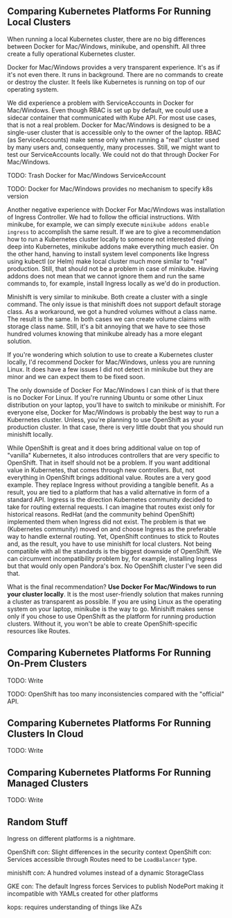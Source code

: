 ## Comparing Kubernetes Platforms For Running Local Clusters

When running a local Kubernetes cluster, there are no big differences between Docker for Mac/Windows, minikube, and openshift. All three create a fully operational Kubernetes cluster.

Docker for Mac/Windows provides a very transparent experience. It's as if it's not even there. It runs in background. There are no commands to create or destroy the cluster. It feels like Kubernetes is running on top of our operating system.

We did experience a problem with ServiceAccounts in Docker for Mac/Windows. Even though RBAC is set up by default, we could use a sidecar container that communicated with Kube API. For most use cases, that is not a real problem. Docker for Mac/Windows is designed to be a single-user cluster that is accessible only to the owner of the laptop. RBAC (as ServiceAccounts) make sense only when running a "real" cluster used by many users and, consequently, many processes. Still, we might want to test our ServiceAccounts locally. We could not do that through Docker For Mac/Windows.

TODO: Trash Docker for Mac/Windows ServiceAccount

TODO: Docker for Mac/Windows provides no mechanism to specify k8s version

Another negative experience with Docker For Mac/Windows was installation of Ingress Controller. We had to follow the official instructions. With minikube, for example, we can simply execute `minikube addons enable ingress` to accomplish the same result. If we are to give a recommendation how to run a Kubernetes cluster locally to someone not interested diving deep into Kubernetes, minikube addons make everything much easier. On the other hand, hanving to install system level components like Ingress using kubectl (or Helm) make local cluster much more similar to "real" production. Still, that should not be a problem in case of minikube. Having addons does not mean that we cannot ignore them and run the same commands to, for example, install Ingress locally as we'd do in production.

Minishift is very similar to minikube. Both create a cluster with a single command. The only issue is that minishift does not support default storage class. As a workaround, we got a hundred volumes without a class name. The result is the same. In both cases we can create volume claims with storage class name. Still, it's a bit annoying that we have to see those hundred volumes knowing that minikube already has a more elegant solution.

If you're wondering which solution to use to create a Kubernetes cluster locally, I'd recommend Docker for Mac/Windows, unless you are running Linux. It does have a few issues I did not detect in minikube but they are minor and we can expect them to be fixed soon.

The only downside of Docker For Mac/Windows I can think of is that there is no Docker For Linux. If you're running Ubuntu or some other Linux distribution on your laptop, you'll have to switch to minikube or minishift. For everyone else, Docker for Mac/Windows is probably the best way to run a Kubernetes cluster. Unless, you're planning to use OpenShift as your production cluster. In that case, there is very little doubt that you should run minishift locally.

While OpenShift is great and it does bring additional value on top of "vanilla" Kubernetes, it also introduces controllers that are very specific to OpenShift. That in itself should not be a problem. If you want additional value in Kubernetes, that comes through new controllers. But, not everything in OpenShift brings additional value. Routes are a very good example. They replace Ingress without providing a tangible benefit. As a result, you are tied to a platform that has a valid alternative in form of a standard API. Ingress is the direction Kubernetes community decided to take for routing external requests. I can imagine that routes exist only for historical reasons. RedHat (and the community behind OpenShift) implemented them when Ingress did not exist. The problem is that we (Kubernetes community) moved on and choose Ingress as the preferable way to handle external routing. Yet, OpenShift continues to stick to Routes and, as the result, you have to use minishift for local clusters. Not being compatible with all the standards is the biggest downside of OpenShift. We can circumvent incompatibility problem by, for example, installing Ingress but that would only open Pandora's box. No OpenShift cluster I've seen did that.

What is the final recommendation? **Use Docker For Mac/Windows to run your cluster locally**. It is the most user-friendly solution that makes running a cluster as transparent as possible. If you are using Linux as the operating system on your laptop, minikube is the way to go. Minishift makes sense only if you chose to use OpenShift as the platform for running production clusters. Without it, you won't be able to create OpenShift-specific resources like Routes.

## Comparing Kubernetes Platforms For Running On-Prem Clusters

TODO: Write

TODO: OpenShift has too many inconsistencies compared with the "official" API.

## Comparing Kubernetes Platforms For Running Clusters In Cloud

TODO: Write

## Comparing Kubernetes Platforms For Running Managed Clusters

TODO: Write

## Random Stuff

Ingress on different platforms is a nightmare.

OpenShift con: Slight differences in the security context
OpenShift con: Services accessible through Routes need to be `LoadBalancer` type.

minishift con: A hundred volumes instead of a dynamic StorageClass

GKE con: The default Ingress forces Services to publish NodePort making it incompatible with YAMLs created for other platforms

kops: requires understanding of things like AZs
